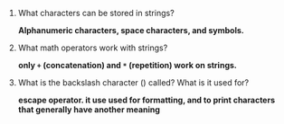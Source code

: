 1. What characters can be stored in strings?

	**Alphanumeric characters, space characters, and symbols.**

2. What math operators work with strings?

	**only `+` (concatenation) and `*` (repetition) work on strings.**

3. What is the backslash character (\) called? What is it used for?

	**escape operator. it use used for formatting, and to print characters that generally have another meaning**